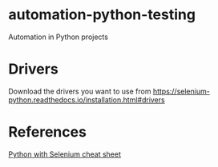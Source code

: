 # automation-python-testing
Automation in Python projects


# Drivers

Download the drivers you want to use from https://selenium-python.readthedocs.io/installation.html#drivers


# References

[Python with Selenium cheat sheet](http://allselenium.info/python-selenium-commands-cheat-sheet-frequently-used/)